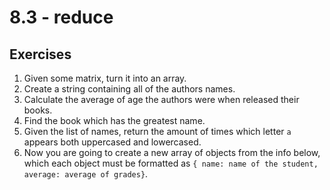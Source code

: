 # 8.3 - reduce

## Exercises

1. Given some matrix, turn it into an array.
2. Create a string containing all of the authors names.
3. Calculate the average of age the authors were when released their books.
4. Find the book which has the greatest name.
5. Given the list of names, return the amount of times which letter ``a`` appears both uppercased and lowercased.
6. Now you are going to create a new array of objects from the info below, which each object must be formatted as ``{ name: name of the student, average: average of grades}``.
